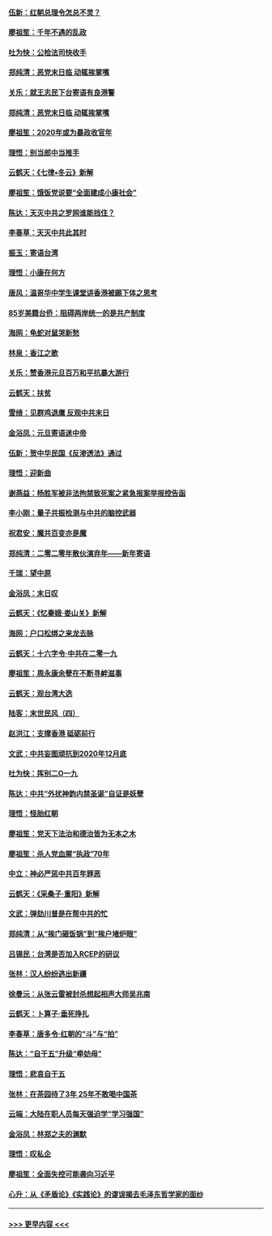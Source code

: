 #### [伍新：红朝总理令怎总不灵？](../pages/nsc993/n11770813.md?t=01071022) 
#### [廖祖笙：千年不遇的乱政](../pages/nsc993/n11770373.md?t=01071022) 
#### [吐为快：公检法司快收手](../pages/nsc993/n11770359.md?t=01071022) 
#### [郑纯清：恶党末日临 动辄挨掌嘴](../pages/nsc993/n11769912.md?t=01071022) 
#### [关乐：就王志民下台寄语有良港警](../pages/nsc993/n11769903.md?t=01071022) 
#### [郑纯清：恶党末日临 动辄挨掌嘴](../pages/nsc993/n11769356.md?t=01071022) 
#### [廖祖笙：2020年或为暴政收官年](../pages/nsc993/n11768216.md?t=01071022) 
#### [理悟：别当郎中当推手](../pages/nsc993/n11768243.md?t=01071022) 
#### [云鹤天：《七律▪冬云》新解](../pages/nsc993/n11768204.md?t=01071022) 
#### [廖祖笙：饿饭党说要“全面建成小康社会”](../pages/nsc993/n11767482.md?t=01071022) 
#### [陈达：天灭中共之罗网谁能挡住？](../pages/nsc993/n11767465.md?t=01071022) 
#### [李春草：天灭中共此其时](../pages/nsc993/n11767452.md?t=01071022) 
#### [振玉：寄语台湾](../pages/nsc993/n11767432.md?t=01071022) 
#### [理悟：小康在何方](../pages/nsc993/n11767394.md?t=01071022) 
#### [唐风：温哥华中学生课堂讲香港被踢下体之思考](../pages/nsc993/n11766848.md?t=01071022) 
#### [85岁美籍台侨：阻碍两岸统一的是共产制度](../pages/nsc993/n11765043.md?t=01071022) 
#### [海网：龟蛇对鼠哭新愁](../pages/nsc993/n11764895.md?t=01071022) 
#### [林泉：香江之歌](../pages/nsc993/n11764415.md?t=01071022) 
#### [关乐：赞香港元旦百万和平抗暴大游行](../pages/nsc993/n11764382.md?t=01071022) 
#### [云鹤天：扶贫](../pages/nsc993/n11764245.md?t=01071022) 
#### [雪绮：见群鸡退鹰  反观中共末日](../pages/nsc993/n11762112.md?t=01071022) 
#### [金浴凤：元旦寄语迷中帝](../pages/nsc993/n11761788.md?t=01071022) 
#### [伍新：贺中华民国《反渗透法》通过](../pages/nsc993/n11761994.md?t=01071022) 
#### [理悟：迎新曲](../pages/nsc993/n11761152.md?t=01071022) 
#### [谢燕益：杨胜军被非法拘禁致死案之紧急报案举报控告函](../pages/nsc993/n11756134.md?t=01071022) 
#### [李小刚：量子共振检测与中共的脑控武器](../pages/nsc993/n11754518.md?t=01071022) 
#### [祝君安：魔共百变亦是魔](../pages/nsc993/n11754469.md?t=01071022) 
#### [郑纯清：二零二零年散伙演弃年——新年寄语](../pages/nsc993/n11754195.md?t=01071022) 
#### [千瑞：望中原](../pages/nsc993/n11754159.md?t=01071022) 
#### [金浴凤：末日叹](../pages/nsc993/n11752359.md?t=01071022) 
#### [云鹤天：《忆秦娥‧娄山关》新解](../pages/nsc993/n11752348.md?t=01071022) 
#### [海网：户口松绑之来龙去脉](../pages/nsc993/n11752328.md?t=01071022) 
#### [云鹤天：十六字令‧中共在二零一九](../pages/nsc993/n11752305.md?t=01071022) 
#### [廖祖笙：周永康余孽在不断寻衅滋事](../pages/nsc993/n11751013.md?t=01071022) 
#### [云鹤天：观台湾大选](../pages/nsc993/n11751007.md?t=01071022) 
#### [陆客：末世民风（四）](../pages/nsc993/n11749203.md?t=01071022) 
#### [赵洪江：支撑香港 砥砺前行](../pages/nsc993/n11748482.md?t=01071022) 
#### [文武：中共妄图顽抗到2020年12月底](../pages/nsc993/n11748446.md?t=01071022) 
#### [吐为快：挥别二O一九](../pages/nsc993/n11748411.md?t=01071022) 
#### [陈达：中共“外扰神韵内禁圣诞”自证是妖孽](../pages/nsc993/n11748226.md?t=01071022) 
#### [理悟：怪胎红朝](../pages/nsc993/n11748206.md?t=01071022) 
#### [廖祖笙：党天下法治和德治皆为无本之木](../pages/nsc993/n11748135.md?t=01071022) 
#### [廖祖笙：杀人党血腥“执政”70年](../pages/nsc993/n11745144.md?t=01071022) 
#### [中立：神必严惩中共百年罪恶](../pages/nsc993/n11744970.md?t=01071022) 
#### [云鹤天：《采桑子‧重阳》新解](../pages/nsc993/n11744948.md?t=01071022) 
#### [文武：弹劾川普是在帮中共的忙](../pages/nsc993/n11744758.md?t=01071022) 
#### [郑纯清：从“挨门砸饭锅”到“挨户堵炉眼”](../pages/nsc993/n11744745.md?t=01071022) 
#### [吕锡民：台湾是否加入RCEP的研议](../pages/nsc993/n11744701.md?t=01071022) 
#### [张林：汉人纷纷逃出新疆](../pages/nsc993/n11743530.md?t=01071022) 
#### [徐曼沅：从张云雷被封杀想起相声大师吴兆南](../pages/nsc993/n11741816.md?t=01071022) 
#### [云鹤天：卜算子‧垂死挣扎](../pages/nsc993/n11739956.md?t=01071022) 
#### [李春草：唐多令‧红朝的“斗”与“拍”](../pages/nsc993/n11739830.md?t=01071022) 
#### [陈达：“自干五”升级“牵妨母”](../pages/nsc993/n11739724.md?t=01071022) 
#### [理悟：悲哀自干五](../pages/nsc993/n11739547.md?t=01071022) 
#### [张林：在茶园待了3年 25年不敢喝中国茶](../pages/nsc993/n11739240.md?t=01071022) 
#### [云端：大陆在职人员每天强迫学“学习强国”](../pages/nsc993/n11738735.md?t=01071022) 
#### [金浴凤：林郑之夫的渊默](../pages/nsc993/n11737735.md?t=01071022) 
#### [理悟：叹私企](../pages/nsc993/n11737715.md?t=01071022) 
#### [廖祖笙：全面失控可能袭向习近平](../pages/nsc993/n11737704.md?t=01071022) 
#### [心升：从《矛盾论》《实践论》的谬误揭去毛泽东哲学家的面纱](../pages/nsc993/n11736962.md?t=01071022) 

----
#### [ >>> 更早内容 <<< ](../indexes/nsc993-earlier.md)
